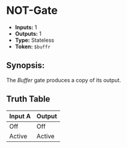 # NOT-Gate

* **Inputs:** 1
* **Outputs:** 1
* **Type:** Stateless
* **Token:** `$buffr`

## Synopsis: 
The *Buffer* gate produces a copy of its output.

## Truth Table
| Input A | Output |
|---------|--------|
| Off     | Off    |
| Active  | Active |